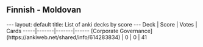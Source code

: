 <h2>Finnish  -  Moldovan</h2>
---
layout: default
title: List of anki decks by score
---
Deck | Score | Votes | Cards
-----|-------|-------|------
[Corporate Governance](https://ankiweb.net/shared/info/614283834) | 0 | 0 | 41
